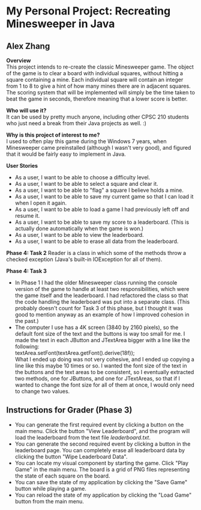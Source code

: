 # My Personal Project: Recreating Minesweeper in Java

## Alex Zhang

**Overview**  
This project intends to re-create the classic Minesweeper game. The object of the game is to clear a board
with individual squares, without hitting a square containing a mine. Each individual square will contain an
integer from 1 to 8 to give a hint of how many mines there are in adjacent squares. The scoring system that
will be implemented will simply be the time taken to beat the game in seconds, therefore meaning that a
lower score is better.

**Who will use it?**  
It can be used by pretty much anyone, including other CPSC 210 students who just need a break from their
Java projects as well. :)

**Why is this project of interest to me?**  
I used to often play this game during the Windows 7 years, when Minesweeper came preinstalled (although I
wasn't very good), and figured that it would be fairly easy to implement in Java.

**User Stories**  
- As a user, I want to be able to choose a difficulty level.
- As a user, I want to be able to select a square and clear it.
- As a user, I want to be able to "flag" a square I believe holds a mine.
- As a user, I want to be able to save my current game so that I can load it when I open it again.
- As a user, I want to be able to load a game I had previously left off and resume it.
- As a user, I want to be able to save my score to a leaderboard. (This is actually done automatically when
the game is won.)
- As a user, I want to be able to view the leaderboard.
- As a user, I want to be able to erase all data from the leaderboard.

**Phase 4: Task 2**
Reader is a class in which some of the methods throw a checked exception (Java's built-in IOException for
all of them).

**Phase 4: Task 3**
- In Phase 1 I had the older Minesweeper class running the console version of the game to handle at least
two responsibilities, which were the game itself and the leaderboard. I had refactored the class so that the
code handling the leaderboard was put into a separate class. (This probably doesn't count for Task 3 of this
phase, but I thought it was good to mention anyway as an example of how I improved cohesion in the past.)
- The computer I use has a 4K screen (3840 by 2160 pixels), so the default font size of the text and the
buttons is way too small for me. I made the text in each JButton and JTextArea bigger with a line like the
following:  
textArea.setFont(textArea.getFont().derive(18f));  
What I ended up doing was not very cohesive, and I ended up copying a line like this maybe 10 times or so.
I wanted the font size of the text in the buttons and the text areas to be consistent, so I eventually
extracted two methods, one for JButtons, and one for JTextAreas, so that if I wanted to change the font size
for all of them at once, I would only need to change two values.

## Instructions for Grader (Phase 3)
- You can generate the first required event by clicking a button on the main menu. Click the button "View
Leaderboard", and the program will load the leaderboard from the text file *leaderboard.txt*.
- You can generate the second required event by clicking a button in the leaderboard page. You can
completely erase all leaderboard data by clicking the button "Wipe Leaderboard Data".
- You can locate my visual component by starting the game. Click "Play Game" in the main menu. The board is
a grid of PNG files representing the state of each square on the board.
- You can save the state of my application by clicking the "Save Game" button while playing a game.
- You can reload the state of my application by clicking the "Load Game" button from the main menu.